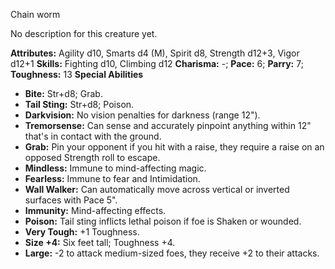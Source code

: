 Chain worm

No description for this creature yet.

**Attributes:** Agility d10, Smarts d4 (M), Spirit d8, Strength d12+3,
Vigor d12+1
**Skills:** Fighting d10, Climbing d12
**Charisma:** -; **Pace:** 6; **Parry:** 7; **Toughness:** 13
**Special Abilities**
- **Bite:** Str+d8; Grab.
- **Tail Sting:** Str+d8; Poison.
- **Darkvision:** No vision penalties for darkness (range 12").
- **Tremorsense:** Can sense and accurately pinpoint anything within
12" that's in contact with the ground.
- **Grab:** Pin your opponent if you hit with a raise, they require a
raise on an opposed Strength roll to escape.
- **Mindless:** Immune to mind-affecting magic.
- **Fearless:** Immune to fear and Intimidation.
- **Wall Walker:** Can automatically move across vertical or inverted
surfaces with Pace 5".
- **Immunity:** Mind-affecting effects.
- **Poison:** Tail sting inflicts lethal poison if foe is Shaken or
wounded.
- **Very Tough:** +1 Toughness.
- **Size +4:** Six feet tall; Toughness +4.
- **Large:** -2 to attack medium-sized foes, they receive +2 to their
attacks.

